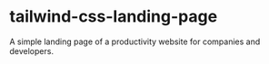 # tailwind-css-landing-page

A simple landing page of a productivity website for companies and developers.
